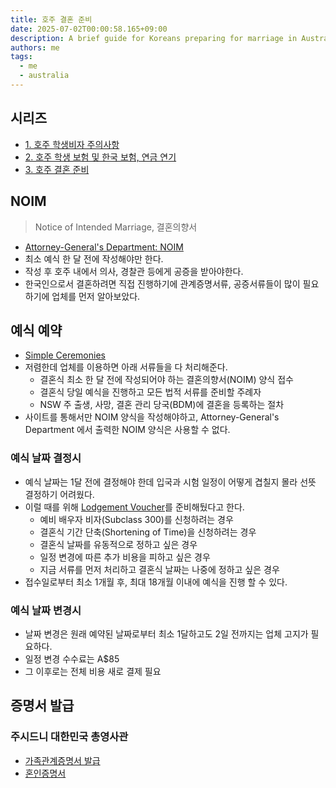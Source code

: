 ```yaml
---
title: 호주 결혼 준비
date: 2025-07-02T00:00:58.165+09:00
description: A brief guide for Koreans preparing for marriage in Australia.
authors: me
tags:
  - me
  - australia
---
```


## 시리즈

- [1. 호주 학생비자 주의사항](/2025/06/22/study-in-australia-visa-conditions)
- [2. 호주 학생 보험 및 한국 보험, 연금 연기](/2025/06/28/study-in-australia-insurance-pension-health)
- [3. 호주 결혼 준비](/2025/07/02/study-in-australia-marriage)

## NOIM

> Notice of Intended Marriage, 결혼의향서

- [Attorney-General's Department: NOIM](https://www.ag.gov.au/families-and-marriage/publications/notice-intended-marriage)
- 최소 예식 한 달 전에 작성해야만 한다.
- 작성 후 호주 내에서 의사, 경찰관 등에게 공증을 받아야한다.
- 한국인으로서 결혼하려면 직접 진행하기에 관계증명서류, 공증서류들이 많이 필요하기에 업체를 먼저 알아보았다.

## 예식 예약

- [Simple Ceremonies](https://www.simpleceremonies.com.au/)
- 저렴한데 업체를 이용하면 아래 서류들을 다 처리해준다.
  - 결혼식 최소 한 달 전에 작성되어야 하는 결혼의향서(NOIM) 양식 접수
  - 결혼식 당일 예식을 진행하고 모든 법적 서류를 준비할 주례자
  - NSW 주 출생, 사망, 결혼 관리 당국(BDM)에 결혼을 등록하는 절차
- 사이트를 통해서만 NOIM 양식을 작성해야하고, Attorney-General's Department 에서 출력한 NOIM 양식은 사용할 수 없다.

### 예식 날짜 결정시

- 예식 날짜는 1달 전에 결정해야 한데 입국과 시험 일정이 어떻게 겹칠지 몰라 선뜻 결정하기 어려웠다.
- 이럴 때를 위해 [Lodgement Voucher](https://www.simpleceremonies.com.au/location/the-studio-lv)를 준비해뒀다고 한다.
  - 예비 배우자 비자(Subclass 300)를 신청하려는 경우
  - 결혼식 기간 단축(Shortening of Time)을 신청하려는 경우
  - 결혼식 날짜를 유동적으로 정하고 싶은 경우
  - 일정 변경에 따른 추가 비용을 피하고 싶은 경우
  - 지금 서류를 먼저 처리하고 결혼식 날짜는 나중에 정하고 싶은 경우
- 접수일로부터 최소 1개월 후, 최대 18개월 이내에 예식을 진행 할 수 있다.

### 예식 날짜 변경시

- 날짜 변경은 원래 예약된 날짜로부터 최소 1달하고도 2일 전까지는 업체 고지가 필요하다.
- 일정 변경 수수료는 A$85
- 그 이후로는 전체 비용 새로 결제 필요

## 증명서 발급

### 주시드니 대한민국 총영사관

- [가족관계증명서 발급](https://overseas.mofa.go.kr/au-sydney-ko/brd/m_20515/list.do)
- [혼인증명서](https://overseas.mofa.go.kr/au-sydney-ko/brd/m_2464/view.do?seq=1315972&page=1)
